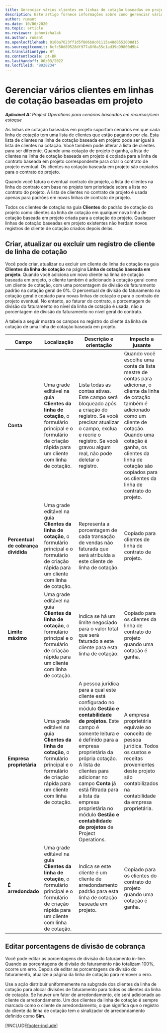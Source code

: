 ```yaml
---
title: Gerenciar vários clientes em linhas de cotação baseadas em projeto
description: Este artigo fornece informações sobre como gerenciar vários clientes em linhas de cotação baseadas em projeto.
author: rumant
ms.date: 10/06/2020
ms.topic: article
ms.reviewer: johnmichalak
ms.author: rumant
ms.openlocfilehash: 0160a7023ff1d5f806b8c01115a48d0552008d15
ms.sourcegitcommit: 6cfc50d89528df977a8f6a55c1ad39d99800d9b4
ms.translationtype: HT
ms.contentlocale: pt-BR
ms.lasthandoff: 06/03/2022
ms.locfileid: "8928234"
---
```

# <a name="manage-multiple-customers-on-project-based-quote-lines"></a>Gerenciar vários clientes em linhas de cotação baseadas em projeto

_**Aplicável A:** Project Operations para cenários baseados em recursos/sem estoque_

As linhas de cotação baseadas em projeto suportam cenários em que cada linha de cotação tem uma lista de clientes que estão pagando por ela. Esta lista de clientes na linha de cotação baseada em projeto pode ser igual à lista de clientes na cotação. Você também pode alterar a lista de clientes para ser diferente. Quando uma cotação de projeto é ganha, a lista de clientes na linha de cotação baseada em projeto é copiada para a linha de contrato baseada em projeto correspondente para criar o contrato de projeto eventual. Os clientes na cotação baseada em projeto são copiados para o contrato do projeto.

Quando você fatura o eventual contrato do projeto, a lista de clientes na linha do contrato com base no projeto tem prioridade sobre a lista no contrato do projeto. A lista de clientes no contrato de projeto é usada apenas para padrões em novas linhas de contrato de projeto.

Todos os clientes de cotação na guia **Clientes** do padrão de cotação do projeto como clientes da linha de cotação em qualquer nova linha de cotação baseada em projeto criada para a cotação do projeto. Quaisquer linhas de cotação baseadas em projeto existentes não herdam novos registros de cliente de cotação criados depois delas.

## <a name="create-update-or-delete-a-quote-line-customer-record"></a>Criar, atualizar ou excluir um registro de cliente de linha de cotação

Você pode criar, atualizar ou excluir um cliente de linha de cotação na guia **Clientes da linha de cotação** na página **Linha de cotação baseada em projeto**. Quando você adiciona um novo cliente na linha de cotação baseada em projeto, o cliente também é adicionado à cotação geral como um cliente de cotação, com uma porcentagem de divisão de faturamento padrão na cotação geral de 0%. O percentual de divisão do faturamento na cotação geral é copiado para novas linhas de cotação e para o contrato de projeto eventual. No entanto, ao faturar do contrato, a porcentagem de divisão do faturamento no nível da linha de cotação é usada, não a porcentagem de divisão do faturamento no nível geral do contrato. 

A tabela a seguir mostra os campos no registro do cliente da linha de cotação de uma linha de cotação baseada em projeto.

| Campo | Localização | Descrição e orientação | Impacto a jusante |
| --- | --- | --- | --- |
| **Conta** | Uma grade editável na guia **Clientes da linha de cotação**, o formulário principal e o formulário de criação rápida para um cliente com linha de cotação. | Lista todas as contas ativas. Este campo será bloqueado após a criação do registro. Se você precisar atualizar o campo, exclua e recrie o registro. Se você gravou algum real, não pode deletar o registro. | Quando você escolhe uma conta da lista mestre de contas para adicionar, o cliente da linha de cotação também é adicionado como um cliente de cotação. Quando uma cotação é ganha, os clientes da linha de cotação são copiados para os clientes da linha de contrato do projeto. |
| **Percentual de cobrança dividida** | Uma grade editável na guia **Clientes da linha de cotação**, o formulário principal e o formulário de criação rápida para um cliente com linha de cotação. | Representa a porcentagem de cada transação de vendas não faturada que será atribuída a este cliente de linha de cotação. | Copiado para clientes de linha de contrato de projeto. |
| **Limite máximo** | Uma grade editável na guia **Clientes da linha de cotação**, o formulário principal e o formulário de criação rápida para um cliente com linha de cotação. | Indica se há um limite negociado para o valor total que será faturado a este cliente para esta linha de cotação. | Copiado para os clientes da linha de contrato do projeto quando uma cotação é ganha. |
| **Empresa proprietária** | Uma grade editável na guia **Clientes da linha de cotação**, o formulário principal e o formulário de criação rápida para um cliente com linha de cotação. | A pessoa jurídica para a qual este cliente está configurado no módulo **Gestão e contabilidade de projetos**. Este campo é somente leitura e é definido para a empresa proprietária da própria cotação. A lista de clientes para adicionar no campo **Conta** já está filtrada para a lista da empresa proprietária no módulo **Gestão e contabilidade de projetos** de Project Operations. | A empresa proprietária equivale ao conceito de pessoa jurídica. Todos os custos e receitas provenientes deste projeto são contabilizados na contabilidade da empresa proprietária. |
| **É arredondado** | Uma grade editável na guia **Clientes da linha de cotação**, o formulário principal e o formulário de criação rápida para um cliente com linha de cotação. | Indica se este cliente é um cliente de arredondamento padrão para esta linha de cotação baseada em projeto. | Copiado para os clientes do contrato do projeto quando uma cotação é ganha. |

## <a name="edit-billing-split-percentages"></a>Editar porcentagens de divisão de cobrança

Você pode editar as porcentagens de divisão do faturamento in-line. Quando as porcentagens de divisão do faturamento não totalizam 100%, ocorre um erro. Depois de editar as porcentagens de divisão do faturamento, atualize a página da linha de cotação para remover o erro.

Use a ação distribuir uniformemente na subgrade dos clientes da linha de cotação para alocar divisões de faturamento para todos os clientes da linha de cotação. Se houver um fator de arredondamento, ele será adicionado ao cliente de arredondamento. Um dos clientes da linha de cotação é sempre marcado como o cliente de arredondamento, o que significa que o registro do cliente da linha de cotação tem o sinalizador de arredondamento definido como **Sim**. 


[!INCLUDE[footer-include](../includes/footer-banner.md)]